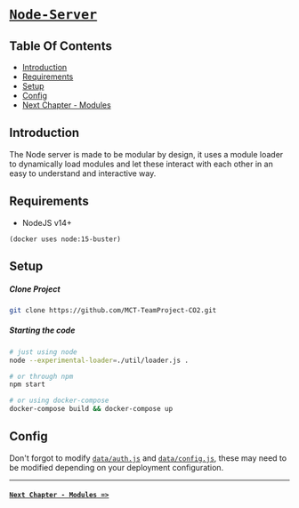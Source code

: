 # [`Node-Server`](https://github.com/MCT-TeamProject-CO2)

## Table Of Contents

 - [Introduction](#introduction)
 - [Requirements](#requirements)
 - [Setup](#setup)
 - [Config](#config)
 - [Next Chapter - Modules](#next-chapter-modules)

 ## Introduction

 The Node server is made to be modular by design, it uses a module loader to dynamically load modules and let these interact with each other in an easy to understand and interactive way.

 ## Requirements

- NodeJS v14+

`(docker uses node:15-buster)`

## Setup

##### Clone Project

```sh
git clone https://github.com/MCT-TeamProject-CO2.git
```

##### Starting the code

```bash
# just using node
node --experimental-loader=./util/loader.js .

# or through npm
npm start

# or using docker-compose
docker-compose build && docker-compose up
```

## Config

Don't forgot to modify [`data/auth.js`](https://github.com/MCT-TeamProject-CO2/Node-Server/blob/main/data/auth.js) and [`data/config.js`](https://github.com/MCT-TeamProject-CO2/Node-Server/blob/main/data/config.js), these may need to be modified depending on your deployment configuration.

<hr/>

#### [`Next Chapter - Modules =>`](./1-Modules.md)